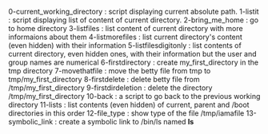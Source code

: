 0-current_working_directory : script displaying current absolute path.
1-listit : script displaying list of content of current directory.
2-bring_me_home : go to home directory
3-listfiles : list content of current directory with more informaions about them
4-listmorefiles : list current directory's content (even hidden) with their information
5-listfilesdigitonly : list contents of current directory, even hidden ones, with their information but the user and group names are numerical
6-firstdirectory : create my_first_directory in the tmp directory
7-movethatfile : move the betty file from tmp to tmp/my_first_directory
8-firstdelete : delete betty file from /tmp/my_first_directory
9-firstdirdeletion : delete the directory /tmp/my_first_directory
10-back : a script to go back to the previous working directory
11-lists : list contents (even hidden) of current, parent and /boot directories in this order
12-file_type : show type of the file /tmp/iamafile
13-symbolic_link : create a symbolic link to /bin/ls named __ls__ 
